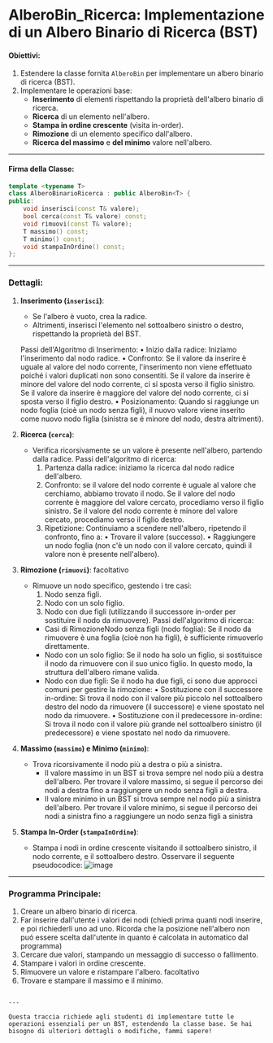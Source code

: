 # AlberoBin_Ricerca: Implementazione di un Albero Binario di Ricerca (BST)

#### Obiettivi:
1. Estendere la classe fornita `AlberoBin` per implementare un albero binario di ricerca (BST).
2. Implementare le operazioni base:
   - **Inserimento** di elementi rispettando la proprietà dell'albero binario di ricerca.
   - **Ricerca** di un elemento nell'albero.
   - **Stampa in ordine crescente** (visita in-order).
   - **Rimozione** di un elemento specifico dall'albero.
   - **Ricerca del massimo** e **del minimo** valore nell'albero.

---

#### Firma della Classe:
```cpp
template <typename T>
class AlberoBinarioRicerca : public AlberoBin<T> {
public:
    void inserisci(const T& valore);
    bool cerca(const T& valore) const;
    void rimuovi(const T& valore);
    T massimo() const;
    T minimo() const;
    void stampaInOrdine() const;
};
```

---

### Dettagli:

1. **Inserimento (`inserisci`)**:
   - Se l'albero è vuoto, crea la radice.
   - Altrimenti, inserisci l'elemento nel sottoalbero sinistro o destro, rispettando la proprietà del BST.

   Passi dell'Algoritmo di Inserimento:
      • Inizio dalla radice: Iniziamo l'inserimento dal nodo radice.
      • Confronto: Se il valore da inserire è uguale al valore del nodo corrente, l'inserimento non viene effettuato poiché i valori duplicati non sono consentiti. Se il valore da inserire è minore del valore del nodo corrente, ci si sposta verso il figlio sinistro. Se il valore da inserire è maggiore del valore del nodo corrente, ci si sposta verso il figlio destro.
      • Posizionamento: Quando si raggiunge un nodo foglia (cioè un nodo senza figli), il nuovo valore viene inserito come nuovo nodo figlia (sinistra se é minore del nodo, destra altrimenti).

3. **Ricerca (`cerca`)**:
   - Verifica ricorsivamente se un valore è presente nell'albero, partendo dalla radice.
  	 Passi dell'algoritmo di ricerca:
       1. Partenza dalla radice: iniziamo la ricerca dal nodo radice dell'albero.
       2. Confronto: se il valore del nodo corrente è uguale al valore che cerchiamo, abbiamo trovato il nodo. Se il valore del nodo corrente è maggiore del valore cercato, procediamo verso il figlio sinistro. Se il valore del nodo corrente è minore del valore cercato, procediamo verso il figlio destro.
       3. Ripetizione: Continuiamo a scendere nell'albero, ripetendo il confronto, fino a: 
            • Trovare il valore (successo).
            • Raggiungere un nodo foglia (non c'è un nodo con il valore cercato, quindi il valore non è presente nell'albero).

4. **Rimozione (`rimuovi`)**: facoltativo
   - Rimuove un nodo specifico, gestendo i tre casi:
     1. Nodo senza figli.
     2. Nodo con un solo figlio.
     3. Nodo con due figli (utilizzando il successore in-order per sostituire il nodo da rimuovere).
  	 Passi dell'algoritmo di ricerca:
       - Casi di RimozioneNodo senza figli (nodo foglia): Se il nodo da rimuovere è una foglia (cioè non ha figli), è sufficiente rimuoverlo direttamente.
       - Nodo con un solo figlio: Se il nodo ha solo un figlio, si sostituisce il nodo da rimuovere con il suo unico figlio. In questo modo, la struttura dell'albero rimane valida.
       - Nodo con due figli: Se il nodo ha due figli, ci sono due approcci comuni per gestire la rimozione:
           ▪ Sostituzione con il successore in-ordine: Si trova il nodo con il valore più piccolo nel sottoalbero destro del nodo da rimuovere (il successore) e viene spostato nel nodo da rimuovere.
           ▪ Sostituzione con il predecessore in-ordine: Si trova il nodo con il valore più grande nel sottoalbero sinistro (il predecessore) e viene spostato nel nodo da rimuovere.

5. **Massimo (`massimo`) e Minimo (`minimo`)**:
   - Trova ricorsivamente il nodo più a destra o più a sinistra.
     -  Il valore massimo in un BST si trova sempre nel nodo più a destra dell'albero. Per trovare il valore massimo, si segue il percorso dei nodi a destra fino a raggiungere un nodo senza figli a destra.
     -  Il valore minimo in un BST si trova sempre nel nodo più a sinistra dell'albero. Per trovare il valore minimo, si segue il percorso dei nodi a sinistra fino a raggiungere un nodo senza figli a sinistra

6. **Stampa In-Order (`stampaInOrdine`)**:
   - Stampa i nodi in ordine crescente visitando il sottoalbero sinistro, il nodo corrente, e il sottoalbero destro.
     Osservare il seguente pseudocodice:
    ![image](https://github.com/user-attachments/assets/53fc273b-b485-4acd-a909-9fa520cb2bd8)

---

### Programma Principale:
1. Creare un albero binario di ricerca.
2. Far inserire dall'utente i valori dei nodi (chiedi prima quanti nodi inserire, e poi richiederli uno ad uno. Ricorda che la posizione nell'albero non puó essere scelta dall'utente in quanto é calcolata in automatico dal programma)
3. Cercare due valori, stampando un messaggio di successo o fallimento.
4. Stampare i valori in ordine crescente.
5. Rimuovere un valore e ristampare l'albero. facoltativo
6. Trovare e stampare il massimo e il minimo.
```

---

Questa traccia richiede agli studenti di implementare tutte le operazioni essenziali per un BST, estendendo la classe base. Se hai bisogno di ulteriori dettagli o modifiche, fammi sapere!
